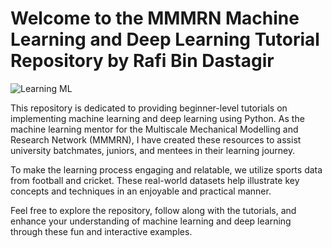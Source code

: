 # Welcome to the MMMRN Machine Learning and Deep Learning Tutorial Repository by Rafi Bin Dastagir

<a>
  <img src="https://images.ctfassets.net/plii0v5gbc4s/2Z8bmd2uAUpvzZmdEzeeOj/8652c8b7d5c782d8e0311520ea1a65a0/machine-learning-ai-b2b.gif" alt="Learning ML">
</a>

This repository is dedicated to providing beginner-level tutorials on implementing machine learning and deep learning using Python. As the machine learning mentor for the Multiscale Mechanical Modelling and Research Network (MMMRN), I have created these resources to assist university batchmates, juniors, and mentees in their learning journey.

To make the learning process engaging and relatable, we utilize sports data from football and cricket. These real-world datasets help illustrate key concepts and techniques in an enjoyable and practical manner.

Feel free to explore the repository, follow along with the tutorials, and enhance your understanding of machine learning and deep learning through these fun and interactive examples.





